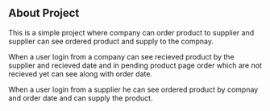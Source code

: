 ## About Project

This is a simple project where company can order product to supplier and supplier can see ordered product and supply to the compnay.

When a user login from a company can see recieved product by the supplier and recieved date and in pending product page order which are not recieved yet can see along with order date.

When a user login from a supplier he can see ordered product by compnay and order date and can supply the product.

